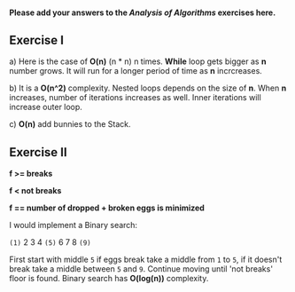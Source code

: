 #### Please add your answers to the ***Analysis of  Algorithms*** exercises here.

## Exercise I

a) Here is the case of **O(n)** (n * n) n times. **While** loop gets bigger as **n** number grows. It will run for a longer period of time as **n** incrcreases.


b) It is a **O(n^2)** complexity. Nested loops depends on the size of **n**. When **n** increases, number of iterations increases as well. Inner iterations will increase outer loop.


c) **O(n)** add bunnies to the Stack.

## Exercise II


**f >= breaks**

**f < not breaks**

**f == number of dropped + broken eggs is minimized**

I would implement a Binary search:

`(1)` 2 3 4 `(5)` 6 7 8 `(9)`

First start with middle `5` if eggs break take a middle from `1` to `5`, if it doesn't break take a middle between `5` and `9`. Continue moving until 'not breaks' floor is found. Binary search has **O(log(n))** complexity.
